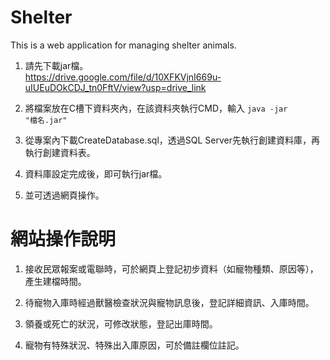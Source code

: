 # Shelter
This is a web application for managing shelter animals.

1. 請先下載jar檔。<br>
https://drive.google.com/file/d/10XFKVjnI669u-uIUEuDOkCDJ_tn0FftV/view?usp=drive_link

2. 將檔案放在C槽下資料夾內，在該資料夾執行CMD，輸入
<code>java -jar "檔名.jar"</code>

4. 從專案內下載CreateDatabase.sql，透過SQL Server先執行創建資料庫，再執行創建資料表。

5. 資料庫設定完成後，即可執行jar檔。

6. 並可透過網頁操作。


# 網站操作說明
1. 接收民眾報案或電聯時，可於網頁上登記初步資料（如寵物種類、原因等），產生建檔時間。
   
2. 待寵物入庫時經過獸醫檢查狀況與寵物訊息後，登記詳細資訊、入庫時間。

3. 領養或死亡的狀況，可修改狀態，登記出庫時間。

4. 寵物有特殊狀況、特殊出入庫原因，可於備註欄位註記。

